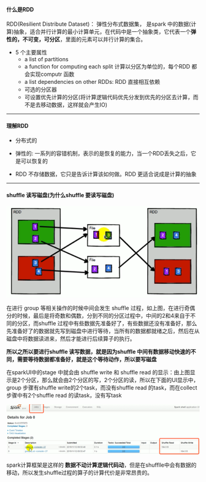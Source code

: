 #### 什么是RDD

RDD(Resilient Distribute Dataset)： 弹性分布式数据集， 是spark 中的数据(计算)抽象，适合并行计算的最小计算单元，在代码中是一个抽象类，它代表一个**弹性的，不可变，可分区**，里面的元素可以并行计算的集合。

* 5 个主要属性
  * a list of partitions
  * a function for computing each split 计算以分区为单位的，每个RDD 都会实现computr 函数
  * a list dependencies on other RDDs: RDD 直接相互依赖
  * 可选的分区器
  * 可设置优先计算的分区(将计算逻辑代码优先分发到优先的分区去计算，而不是去移动数据，这样就会产生IO)

---

#### 理解RDD

* 分布式的
* 弹性的: 一系列的容错机制，表示的是恢复的能力，当一个RDD丢失之后，它是可以恢复的

* RDD 不存储数据，它只是告诉计算该如何做。RDD 更适合说成是计算的抽象

---

#### shuffle 读写磁盘(为什么shuffle 要读写磁盘)

![a](./pics/s3.png)

在进行 group 等相关操作的时候中间会发生 shuffle 过程，如上图，在进行奇偶分的时候，最后是将奇数和偶数，分到不同的分区过程中，中间的2和4来自于不同的分区，而shuffle 过程中有些数据先准备好了，有些数据还没有准备好，那么先准备好了的数据就先写到磁盘中进行等待，当所有的数据都就绪之后，然后在从磁盘中将数据读进来，然后才能进行后续算子的执行。

**所以之所以要进行shuffle 读写数据，就是因为shuffle 中间有数据移动快速的不同，需要等待数据都准备好，就是这个等待动作，所以要写磁盘**

在sparkUI中的stage 中就会由 shuffle write 和 shuffle read 的显示：由上图显示是2个分区，那么就会由2个分区的写，2个分区的读，所以在下面的UI显示中，group 步骤有shuffle write的2个task，而没有shuffle read 的task，而在collect 步骤中有2个shuffle read 的读task，没有写task

<img src="./pics/s4.png" alt="a" style="zoom:50%;" />



spark计算框架是这样的 **数据不动计算逻辑代码动**，但是在shufflle中会有数据的移动，所以发生shuffle过程的算子的计算代价是非常昂贵的。

